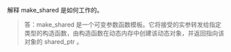 解释 make_shared 是如何工作的。

> 答：make_shared 是一个可变参数函数模板。它将接受的实参转发给指定类型的构造函数，由构造函数在动态内存中创建该动态对象，并返回指向该对象的 shared_ptr 。
